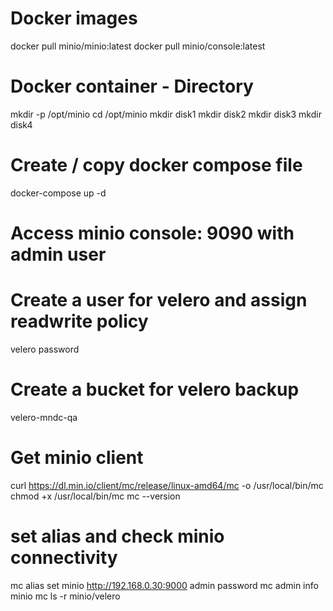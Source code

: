# Docker images
docker pull minio/minio:latest
docker pull minio/console:latest

# Docker container - Directory
mkdir -p /opt/minio
cd /opt/minio
mkdir disk1
mkdir disk2
mkdir disk3
mkdir disk4

# Create / copy docker compose file
docker-compose up -d

# Access minio console: 9090 with admin user

# Create a user for velero and assign readwrite policy
velero
password

# Create a bucket for velero backup
velero-mndc-qa

# Get minio client
curl https://dl.min.io/client/mc/release/linux-amd64/mc -o /usr/local/bin/mc
chmod +x /usr/local/bin/mc
mc --version


# set alias and check minio connectivity
mc alias set minio http://192.168.0.30:9000 admin password
mc admin info minio
mc ls -r minio/velero
